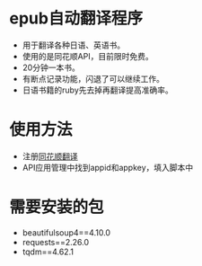 # epub自动翻译程序
- 用于翻译各种日语、英语书。
- 使用的是同花顺API，目前限时免费。
- 20分钟一本书。
- 有断点记录功能，闪退了可以继续工作。
- 日语书籍的ruby先去掉再翻译提高准确率。

# 使用方法
- 注册[同花顺翻译](https://translate.aicubes.cn/api "同花顺翻译")
- API应用管理中找到appid和appkey，填入脚本中

# 需要安装的包
- beautifulsoup4==4.10.0
- requests==2.26.0
- tqdm==4.62.1
